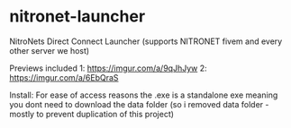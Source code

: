 # nitronet-launcher
NitroNets Direct Connect Launcher (supports NITRONET fivem and every other server we host)

Previews included
1: https://imgur.com/a/9qJhJyw
2: https://imgur.com/a/6EbQraS

Install: For ease of access reasons the .exe is a standalone exe meaning you dont need to download the data folder (so i removed data folder - mostly to prevent duplication of this project)
